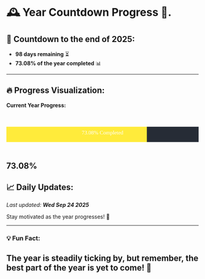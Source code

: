 
# &#x1F570; **Year Countdown Progress** &#x1F389;.

## &#x1F4C5; Countdown to the end of 2025:
- **98 days remaining** &#x23F3;
- **73.08% of the year completed** &#x1F4CA;

---

## &#x1F525; **Progress Visualization**:

**Current Year Progress:**

<br><br>
![Progress Bar](https://raw.githubusercontent.com/dayanidigv/year-countdown-progress/main/progress-bar.svg)
<br><br>

**73.08%**
---

## &#x1F4C8; **Daily Updates**:

_Last updated: **Wed Sep 24 2025**_

Stay motivated as the year progresses! &#x1F680;

--- 

### &#x1F4A1; **Fun Fact:**
The year is steadily ticking by, but remember, the best part of the year is yet to come! &#x1F31F;
---
